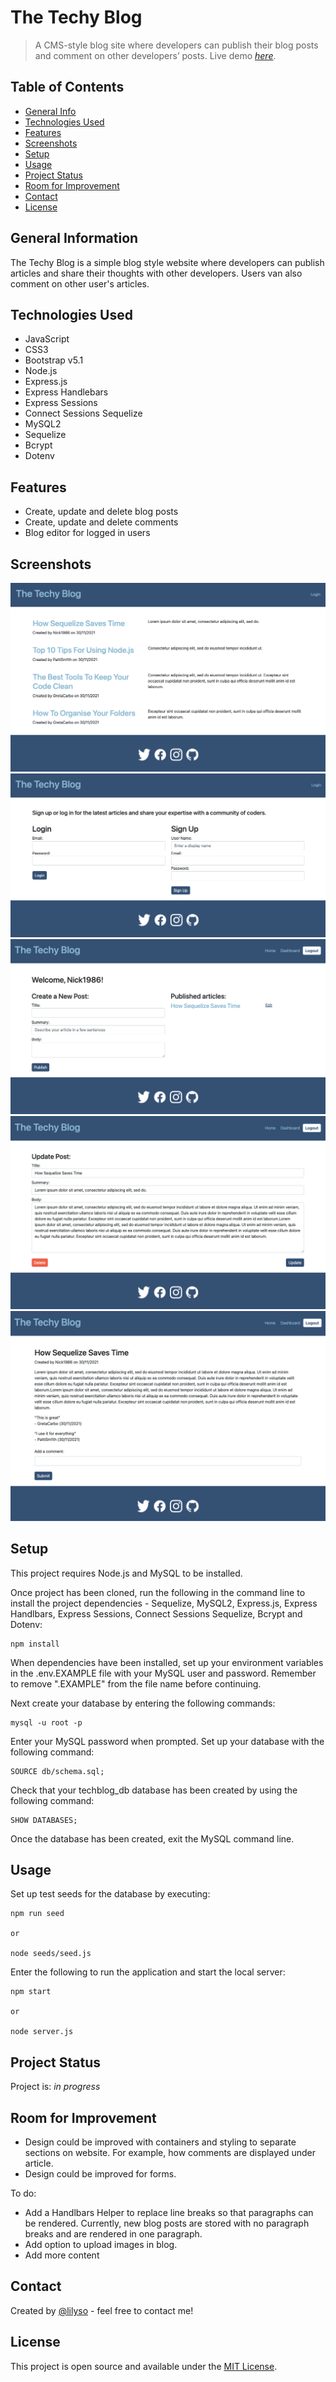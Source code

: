 # The Techy Blog
>A CMS-style blog site where developers can publish their blog posts and comment on other developers’ posts.
> Live demo [_here_](https://ancient-headland-48213.herokuapp.com/).

## Table of Contents

- [General Info](#general-information)
- [Technologies Used](#technologies-used)
- [Features](#features)
- [Screenshots](#screenshots)
- [Setup](#setup)
- [Usage](#usage)
- [Project Status](#project-status)
- [Room for Improvement](#room-for-improvement)
- [Contact](#contact)
- [License](#license)

## General Information

The Techy Blog is a simple blog style website where developers can publish articles and share their thoughts with other developers. Users van also comment on other user's articles. 

## Technologies Used

- JavaScript
- CSS3
- Bootstrap v5.1
- Node.js
- Express.js
- Express Handlebars
- Express Sessions
- Connect Sessions Sequelize 
- MySQL2
- Sequelize
- Bcrypt
- Dotenv

## Features

- Create, update and delete blog posts
- Create, update and delete comments
- Blog editor for logged in users

## Screenshots

![Techy Blog Homepage](public/images/techy-blog-homepage.png)
![Techy Blog Login](public/images/techy-blog-login.png)
![Techy Blog Dashboard](public/images/techy-blog-dashboard.png)
![Techy Blog Update Article](public/images/techy-blog-updatearticle.png)
![Techy Blog Article](public/images/techy-blog-article.png)

## Setup

This project requires Node.js and MySQL to be installed.

Once project has been cloned, run the following in the command line to install the project dependencies - Sequelize, MySQL2, Express.js, Express Handlbars, Express Sessions, Connect Sessions Sequelize, Bcrypt and Dotenv:

```
npm install
```

When dependencies have been installed, set up your environment variables in the .env.EXAMPLE file with your MySQL user and password. Remember to remove ".EXAMPLE" from the file name before continuing.

Next create your database by entering the following commands:

```
mysql -u root -p
```

Enter your MySQL password when prompted. Set up your database with the following command:

```
SOURCE db/schema.sql;
```

Check that your techblog_db database has been created by using the following command:

```
SHOW DATABASES;
```

Once the database has been created, exit the MySQL command line.

## Usage

Set up test seeds for the database by executing:

```
npm run seed

or

node seeds/seed.js
```

Enter the following to run the application and start the local server:

```
npm start

or

node server.js
```

## Project Status

Project is: _in progress_ 

## Room for Improvement

- Design could be improved with containers and styling to separate sections on website. For example, how comments are displayed under article.
- Design could be improved for forms.

To do:

- Add a Handlbars Helper to replace line breaks so that paragraphs can be rendered. Currently, new blog posts are stored with no paragraph breaks and are rendered in one paragraph.
- Add option to upload images in blog. 
- Add more content

## Contact

Created by [@lilyso](https://github.com/lilyso) - feel free to contact me!


## License
This project is open source and available under the [MIT License](LICENSE).

